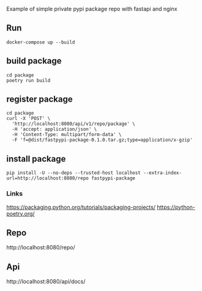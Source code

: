 
Example of simple private pypi package repo with fastapi and nginx

## Run

```
docker-compose up --build
```


## build package

```
cd package
poetry run build
```

## register package

```
cd package
curl -X 'POST' \
  'http://localhost:8080/api/v1/repo/package' \
  -H 'accept: application/json' \
  -H 'Content-Type: multipart/form-data' \
  -F 'f=@dist/fastpypi-package-0.1.0.tar.gz;type=application/x-gzip'
```

## install package
```
pip install -U --no-deps --trusted-host localhost --extra-index-url=http://localhost:8080/repo fastpypi-package
```


### Links

https://packaging.python.org/tutorials/packaging-projects/
https://python-poetry.org/

## Repo

http://localhost:8080/repo/

## Api

http://localhost:8080/api/docs/


